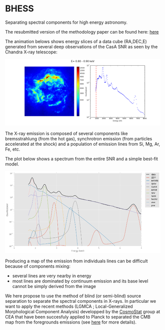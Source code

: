 # BHESS
Separating spectral components for high energy astronomy.

The resubmitted version of the methodology paper can be found here: [here](A_novel_method_for_component_separation_of_extended_sources_in_X_ray_astronomy_A%26Aresubmitted.pdf)

The animation belows shows energy slices of a data cube (RA,DEC,E) generated from several deep observations of the CasA SNR as seen by the Chandra X-ray telescope:

![](CasA_movie.gif)


The X-ray emission is composed of several components like bremsstrahlung (from the hot gas), synchrotron emission (from particles accelerated at the shock) and a population of emission lines from Si, Mg, Ar, Fe, etc.

The plot below shows a spectrum from the entire SNR and a simple best-fit model.

![](Spectral_model.png)

Producing a map of the emission from individuals lines can be difficult because of components mixing:
- several lines are very nearby in energy
- most lines are dominated by continuum emission and its base level cannot be simply derived from the image

We here propose to use the method of blind (or semi-blind) source separation to separate the spectral components in X-rays. 
In particular we want to apply the recent methods (LGMCA ; Local-Generalized Morphological Component Analysis) developped by the [CosmoStat](http://www.cosmostat.org/) group at CEA that have been succesfuly applied to Planck to separated the CMB map from the foregrounds emissions (see [here](http://www.cosmostat.org/research/cmb/planck_wpr2/) for more details).
